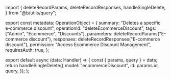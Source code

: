 import {
  deleteRecordParams,
  deleteRecordResponses,
  handleSingleDelete,
} from "@b/utils/query";

export const metadata: OperationObject = {
  summary: "Deletes a specific e-commerce discount",
  operationId: "deleteEcommerceDiscount",
  tags: ["Admin", "Ecommerce", "Discounts"],
  parameters: deleteRecordParams("E-commerce discount"),
  responses: deleteRecordResponses("E-commerce discount"),
  permission: "Access Ecommerce Discount Management",
  requiresAuth: true,
};

export default async (data: Handler) => {
  const { params, query } = data;
  return handleSingleDelete({
    model: "ecommerceDiscount",
    id: params.id,
    query,
  });
};
